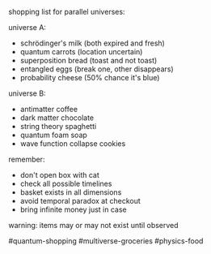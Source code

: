 shopping list for parallel universes:

universe A:
- schrödinger's milk (both expired and fresh)
- quantum carrots (location uncertain)
- superposition bread (toast and not toast)
- entangled eggs (break one, other disappears)
- probability cheese (50% chance it's blue)

universe B:
- antimatter coffee
- dark matter chocolate
- string theory spaghetti
- quantum foam soap
- wave function collapse cookies

remember:
- don't open box with cat
- check all possible timelines
- basket exists in all dimensions
- avoid temporal paradox at checkout
- bring infinite money just in case

warning: items may or may not exist until observed

#quantum-shopping #multiverse-groceries #physics-food 